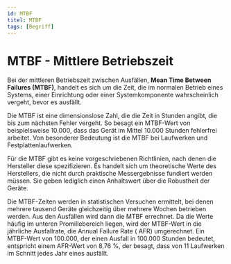 ```yaml
---
id: MTBF
titel: MTBF
tags: [Begriff]
---
```


# MTBF - Mittlere Betriebszeit

Bei der mittleren Betriebszeit zwischen Ausfällen, **Mean Time Between Failures (MTBF)**, handelt es sich um die Zeit, die im normalen Betrieb eines Systems, einer Einrichtung oder einer Systemkomponente wahrscheinlich vergeht, bevor es ausfällt. 

Die MTBF ist eine dimensionslose Zahl, die die Zeit in Stunden angibt, die bis zum nächsten Fehler vergeht. So besagt ein MTBF-Wert von beispielsweise 10.000, dass das Gerät im Mittel 10.000 Stunden fehlerfrei arbeitet. Von besonderer Bedeutung ist die MTBF bei Laufwerken und Festplattenlaufwerken.

Für die MTBF gibt es keine vorgeschriebenen Richtlinien, nach denen die Hersteller diese spezifizieren. Es handelt sich um theoretische Werte des Herstellers, die nicht durch praktische Messergebnisse fundiert werden müssen. Sie geben lediglich einen Anhaltswert über die Robustheit der Geräte.

Die MTBF-Zeiten werden in statistischen Versuchen ermittelt, bei denen mehrere tausend Geräte gleichzeitig über mehrere Wochen betrieben werden. Aus den Ausfällen wird dann die MTBF errechnet. Da die Werte häufig im unteren Promillebereich liegen, wird der MTBF-Wert in die jährliche Ausfallrate, die Annual Failure Rate ( AFR) umgerechnet. Ein MTBF-Wert von 100.000, der einen Ausfall in 100.000 Stunden bedeutet, entspricht einem AFR-Wert von 8,76 %, der besagt, dass von 11 Laufwerken im Schnitt jedes Jahr eines ausfällt.
